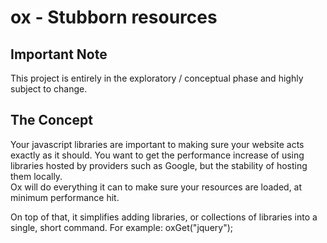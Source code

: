 ox - Stubborn resources
=======================

Important Note
--------------
This project is entirely in the exploratory / conceptual phase and highly subject to change.

The Concept
-----------
Your javascript libraries are important to making sure your website acts exactly as it should.  You want to get the performance increase of using libraries hosted by providers such as Google, but the stability of hosting them locally.  
Ox will do everything it can to make sure your resources are loaded, at minimum performance hit. 

On top of that, it simplifies adding libraries, or collections of libraries into a single, short command.  For example: oxGet("jquery");

